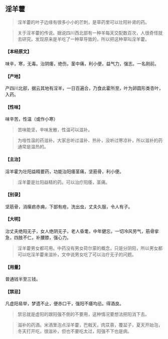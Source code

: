 ## 淫羊藿

> 淫羊藿的叶子边缘有很多小小的芒刺，是草药里可以壮阳补肾的药。

> 关于淫羊藿的传说。据说四川西北部有一种羊每天交配数百次，人很奇怪就去研究，发现原来是羊吃了一种草导致的，所以把这种草叫淫羊藿。

#### 【本经原文】
味辛，寒，无毒。治阴痿，绝伤，茎中痛，利小便，益气力，强志。一名刚前。
#### 【产地】
产四川北部，据云其地有淫羊，一日百遍合，乃食此霍所至，叶为卵圆形类杏叶，入药。
#### 【性味】
味辛苦，性温（或作小寒）

> 苦味能坚，辛味发散，性温可以滋补。

> 为啥性温的药滋补。大家总听过温补、热补，没听过寒凉补，所以滋补的药通常是温热的。

#### 【主治】
淫羊霍为壮阳益精要药，功能治阳痿茎痛，坚筋骨，利小便。

> 淫羊藿是壮阳益精的药。可以治疗阳痿，茎痛。

#### 【别录】
坚筋骨，消瘰疬赤痈，下部有疮，洗出虫，丈夫久服，令人有子。
#### 【大明】
治丈夫绝阳无子，女人绝阴无子，老人昏耄，中年健忘，一切冷风劳气，筋骨挛急，四肢不仁，补腰膝，强心力。

> 淫羊藿男女都可用。中药没有男女荷尔蒙的概念，只是分阴阳，所以男女都可以吃淫羊藿来滋补，文中说男女吃了可以治疗无子的问题。

#### 【用量】
普通钱半至三钱。
#### 【禁忌】
凡虚阳易举，梦遗不止，便赤口干，强阳不痿均忌。得酒良。

> 禁忌就是虚阳的跟阳强不倒的不要用，这种情况要想法把阳消下去。

> 滋补的药酒。米酒里泡点淫羊藿，巴戟天，肉苁蓉，覆盆子，夏天开始泡，冬天打开吃，很滋补，但也不要吃太过，阳强不下也是病。